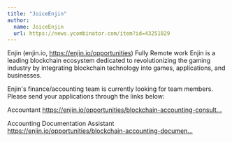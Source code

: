 ```yaml
---
title: "JoiceEnjin"
author:
  name: JoiceEnjin
  url: https://news.ycombinator.com/item?id=43251029
---
```

Enjin (enjin.io, <a href="https:&#x2F;&#x2F;enjin.io&#x2F;opportunities" rel="nofollow">https:&#x2F;&#x2F;enjin.io&#x2F;opportunities</a>) Fully Remote work
Enjin is a leading blockchain ecosystem dedicated to revolutionizing the gaming industry by integrating blockchain technology into games, applications, and businesses.

Enjin&#x27;s finance&#x2F;accounting team is currently looking for team members. Please send your applications through the links below:

Accountant
<a href="https:&#x2F;&#x2F;enjin.io&#x2F;opportunities&#x2F;blockchain-accounting-consultant" rel="nofollow">https:&#x2F;&#x2F;enjin.io&#x2F;opportunities&#x2F;blockchain-accounting-consult...</a>

Accounting Documentation Assistant
<a href="https:&#x2F;&#x2F;enjin.io&#x2F;opportunities&#x2F;blockchain-accounting-documentation-assistant" rel="nofollow">https:&#x2F;&#x2F;enjin.io&#x2F;opportunities&#x2F;blockchain-accounting-documen...</a>
<JobApplication />
